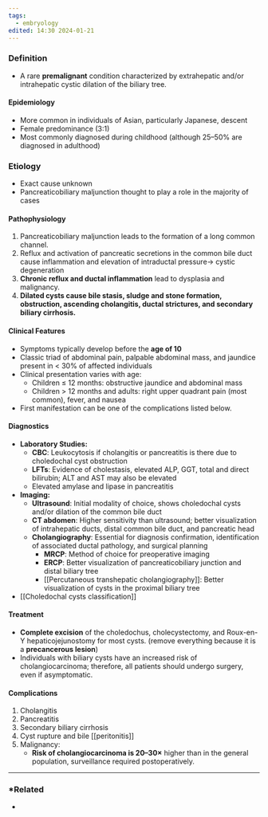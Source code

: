 ```yaml
---
tags:
  - embryology
edited: 14:30 2024-01-21
---
```


### Definition
- A rare **premalignant** condition characterized by extrahepatic and/or intrahepatic cystic dilation of the biliary tree.

#### Epidemiology
- More common in individuals of Asian, particularly Japanese, descent
- Female predominance (3:1)
- Most commonly diagnosed during childhood (although 25–50% are diagnosed in adulthood)

### Etiology
- Exact cause unknown
- Pancreaticobiliary maljunction thought to play a role in the majority of cases
#### Pathophysiology
1. Pancreaticobiliary maljunction leads to the formation of a long common channel.
2. Reflux and activation of pancreatic secretions in the common bile duct cause inflammation and elevation of intraductal pressure→ cystic degeneration
3. **Chronic reflux and ductal inflammation** lead to dysplasia and malignancy.
4. **Dilated cysts cause bile stasis, sludge and stone formation, obstruction, ascending cholangitis, ductal strictures, and secondary biliary cirrhosis.**

#### Clinical Features
- Symptoms typically develop before the **age of 10**
- Classic triad of abdominal pain, palpable abdominal mass, and jaundice present in < 30% of affected individuals
- Clinical presentation varies with age:
    - Children ≤ 12 months: obstructive jaundice and abdominal mass
    - Children > 12 months and adults: right upper quadrant pain (most common), fever, and nausea
- First manifestation can be one of the complications listed below.

#### Diagnostics
- **Laboratory Studies:**
    - **CBC**: Leukocytosis if cholangitis or pancreatitis is there due to choledochal cyst obstruction 
    - **LFTs**: Evidence of cholestasis, elevated ALP, GGT, total and direct bilirubin; ALT and AST may also be elevated
    - Elevated amylase and lipase in pancreatitis
- **Imaging:**
    - **Ultrasound**: Initial modality of choice, shows choledochal cysts and/or dilation of the common bile duct
    - **CT abdomen**: Higher sensitivity than ultrasound; better visualization of intrahepatic ducts, distal common bile duct, and pancreatic head
    - **Cholangiography**: Essential for diagnosis confirmation, identification of associated ductal pathology, and surgical planning
	    - **MRCP**: Method of choice for preoperative imaging
	    - **ERCP**: Better visualization of pancreaticobiliary junction and distal biliary tree
	    - [[Percutaneous transhepatic cholangiography]]: Better visualization of cysts in the proximal biliary tree
- [[Choledochal cysts classification]] 
#### Treatment
- **Complete excision** of the choledochus, cholecystectomy, and Roux-en-Y hepaticojejunostomy for most cysts. (remove everything because it is a **precancerous lesion**)
- Individuals with biliary cysts have an increased risk of cholangiocarcinoma; therefore, all patients should undergo surgery, even if asymptomatic. 

#### Complications
1. Cholangitis
2. Pancreatitis
3. Secondary biliary cirrhosis
4. Cyst rupture and bile [[peritonitis]]
5. Malignancy: 
	- **Risk of cholangiocarcinoma is 20–30×** higher than in the general population, surveillance required postoperatively.

---
### *Related
- 